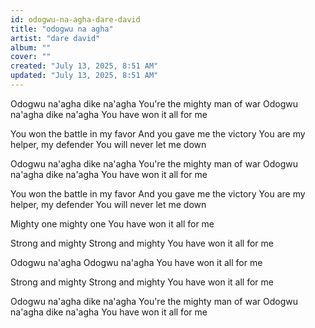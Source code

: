```yaml
---
id: odogwu-na-agha-dare-david
title: "odogwu na agha"
artist: "dare david"
album: ""
cover: ""
created: "July 13, 2025, 8:51 AM"
updated: "July 13, 2025, 8:51 AM"
---
```


Odogwu na'agha dike na'agha
You're the mighty man of war
Odogwu na'agha dike na'agha
You have won it all for me

You won the battle in my favor
And you gave me the victory 
You are my helper, my defender
You will never let me down 

Odogwu na'agha dike na'agha
You're the mighty man of war
Odogwu na'agha dike na'agha
You have won it all for me

You won the battle in my favor
And you gave me the victory 
You are my helper, my defender
You will never let me down 

Mighty one mighty one
You have won it all for me

Strong and mighty 
Strong and mighty 
You have won it all for me

Odogwu na'agha 
Odogwu na'agha
You have won it all for me

Strong and mighty 
Strong and mighty 
You have won it all for me

Odogwu na'agha dike na'agha
You're the mighty man of war
Odogwu na'agha dike na'agha
You have won it all for me